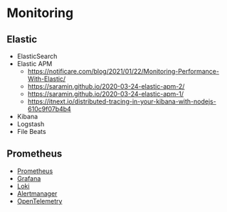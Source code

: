 # Monitoring

## Elastic
* ElasticSearch
* Elastic APM
  * <https://notificare.com/blog/2021/01/22/Monitoring-Performance-With-Elastic/>
  * <https://saramin.github.io/2020-03-24-elastic-apm-2/>
  * <https://saramin.github.io/2020-03-24-elastic-apm-1/>
  * <https://itnext.io/distributed-tracing-in-your-kibana-with-nodejs-610c9f07b4b4>
* Kibana
* Logstash
* File Beats

## Prometheus
* [Prometheus](<Prometheus/Prometheus.md>)
* [Grafana](<Prometheus/Grafana.md>)
* [Loki](<Prometheus/Loki.md>)
* [Alertmanager](Prometheus/Alertmanager.md)
* [OpenTelemetry](Prometheus/OpenTelemetry.md)
